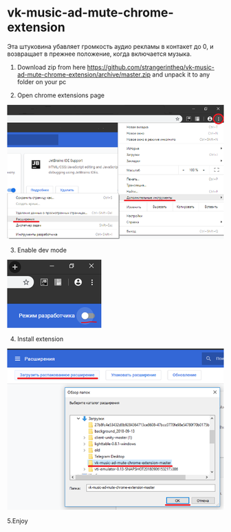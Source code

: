 # vk-music-ad-mute-chrome-extension


Эта штуковина убавляет громкость аудио рекламы в контакет до 0,  и возвращает в прежнее положение, когда включается музыка.



1. Download zip from here https://github.com/strangerintheq/vk-music-ad-mute-chrome-extension/archive/master.zip 
and unpack it to any folder on your pc




2. Open chrome extensions page

![step 1](https://raw.githubusercontent.com/strangerintheq/vk-music-ad-mute-chrome-extension/master/step_1.png)



3. Enable dev mode

![step 2](https://raw.githubusercontent.com/strangerintheq/vk-music-ad-mute-chrome-extension/master/step_2.png)



4. Install extension

![step 3](https://raw.githubusercontent.com/strangerintheq/vk-music-ad-mute-chrome-extension/master/step_3.png)



5.Enjoy
